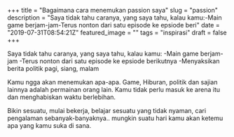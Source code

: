 +++
title = "Bagaimana cara menemukan passion saya"
slug = "passion"
description = "Saya tidak tahu caranya, yang saya tahu, kalau kamu:-Main game berjam-jam-Terus nonton dari satu episode ke epsiode beri"
date = "2019-07-31T08:54:21Z"
featured_image = ""
tags = "inspirasi"
draft = false
+++ 

Saya tidak tahu caranya, yang saya tahu, kalau kamu:
-Main game berjam-jam
-Terus nonton dari satu episode ke epsiode berikutnya
-Menyaksikan berita politik pagi, siang, malam

Kamu ngga akan menemukan apa-apa. Game, Hiburan, politik dan sajian lainnya adalah permainan orang lain. Kamu tidak perlu masuk ke arena itu dan menghabiskan waktu berlebihan.

Bikin sesuatu, mulai bekerja, belajar sesuatu yang tidak nyaman, cari pengalaman sebanyak-banyaknya.. mungkin suatu hari kamu akan ketemu apa yang kamu suka di sana.